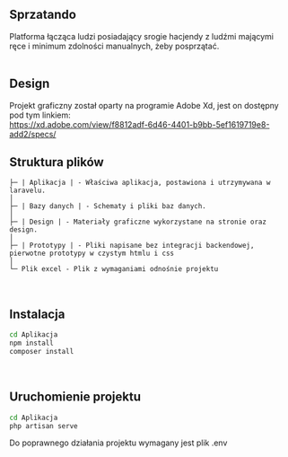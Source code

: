 ## Sprzatando

Platforma łącząca ludzi posiadający srogie hacjendy z ludźmi mającymi ręce i minimum zdolności manualnych, żeby posprzątać.
<br>
<br>

## Design

Projekt graficzny został oparty na programie Adobe Xd, jest on dostępny pod tym linkiem: <br>
https://xd.adobe.com/view/f8812adf-6d46-4401-b9bb-5ef1619719e8-add2/specs/
<br>

## Struktura plików

```
├─ | Aplikacja | - Właściwa aplikacja, postawiona i utrzymywana w laravelu.
│
├─ | Bazy danych | - Schematy i pliki baz danych.
│
├─ | Design | - Materiały graficzne wykorzystane na stronie oraz design.
│
├─ | Prototypy | - Pliki napisane bez integracji backendowej, pierwotne prototypy w czystym htmlu i css
│
└─ Plik excel - Plik z wymaganiami odnośnie projektu
```

<br>

## Instalacja

```bash
cd Aplikacja
npm install
composer install
```

<br>

## Uruchomienie projektu

```bash
cd Aplikacja
php artisan serve
```

Do poprawnego działania projektu wymagany jest plik .env
<br>
